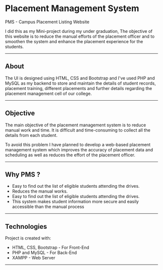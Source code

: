 # Placement Management System

PMS - Campus Placement Listing Website

I did this as my Mini-project during my under graduation, The objective of this website is to reduce the manual efforts of the placement officer and to smoothen the system and enhance the placement experience for the students.
___

## About
The UI is designed using HTML, CSS and Bootstrap and I've used PHP and MySQL as my backend to store and maintain the details of student records, placement training, different placements and further details regarding the placement management cell of our college.
___

## Objective
The main objective of the placement management
system is to reduce manual work and time. It is difficult and time-consuming to collect all the details from each student. 

To avoid this problem I have planned to develop a
web-based placement management system which improves the accuracy of placement data and scheduling as well as reduces the effort of the placement officer.
___

## Why PMS ?
- Easy to find out the list of eligible students attending the drives.
- Reduces the manual works.
- Easy to find out the list of eligible students attending the drives.
- This system makes student information more secure and easily accessible than the manual process
___

## Technologies
Project is created with:
* HTML, CSS, Bootstrap - For Front-End
* PHP and MySQL - For Back-End
* XAMPP - Web Server
___
